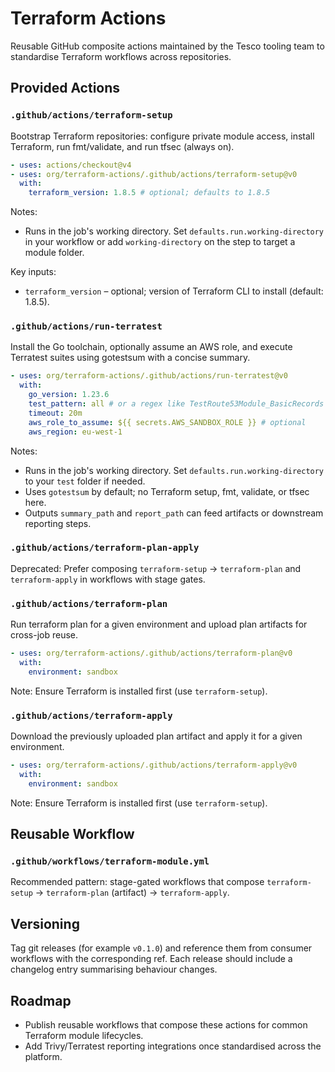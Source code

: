 # Terraform Actions

Reusable GitHub composite actions maintained by the Tesco tooling team to standardise Terraform workflows across repositories.

## Provided Actions

### `.github/actions/terraform-setup`
Bootstrap Terraform repositories: configure private module access, install Terraform, run fmt/validate, and run tfsec (always on).

```yaml
- uses: actions/checkout@v4
- uses: org/terraform-actions/.github/actions/terraform-setup@v0
  with:
    terraform_version: 1.8.5 # optional; defaults to 1.8.5
```

Notes:
- Runs in the job's working directory. Set `defaults.run.working-directory` in your workflow or add `working-directory` on the step to target a module folder.

Key inputs:
- `terraform_version` – optional; version of Terraform CLI to install (default: 1.8.5).

### `.github/actions/run-terratest`
Install the Go toolchain, optionally assume an AWS role, and execute Terratest suites using gotestsum with a concise summary.

```yaml
- uses: org/terraform-actions/.github/actions/run-terratest@v0
  with:
    go_version: 1.23.6
    test_pattern: all # or a regex like TestRoute53Module_BasicRecords
    timeout: 20m
    aws_role_to_assume: ${{ secrets.AWS_SANDBOX_ROLE }} # optional
    aws_region: eu-west-1
```

Notes:
- Runs in the job's working directory. Set `defaults.run.working-directory` to your `test` folder if needed.
- Uses `gotestsum` by default; no Terraform setup, fmt, validate, or tfsec here.
- Outputs `summary_path` and `report_path` can feed artifacts or downstream reporting steps.

### `.github/actions/terraform-plan-apply`
Deprecated: Prefer composing `terraform-setup` → `terraform-plan` and `terraform-apply` in workflows with stage gates.

### `.github/actions/terraform-plan`
Run terraform plan for a given environment and upload plan artifacts for cross-job reuse.

```yaml
- uses: org/terraform-actions/.github/actions/terraform-plan@v0
  with:
    environment: sandbox
```
Note: Ensure Terraform is installed first (use `terraform-setup`).

### `.github/actions/terraform-apply`
Download the previously uploaded plan artifact and apply it for a given environment.

```yaml
- uses: org/terraform-actions/.github/actions/terraform-apply@v0
  with:
    environment: sandbox
```
Note: Ensure Terraform is installed first (use `terraform-setup`).

## Reusable Workflow

### `.github/workflows/terraform-module.yml`
Recommended pattern: stage-gated workflows that compose `terraform-setup` → `terraform-plan` (artifact) → `terraform-apply`.

## Versioning

Tag git releases (for example `v0.1.0`) and reference them from consumer workflows with the corresponding ref. Each release should include a changelog entry summarising behaviour changes.

## Roadmap

- Publish reusable workflows that compose these actions for common Terraform module lifecycles.
- Add Trivy/Terratest reporting integrations once standardised across the platform.

